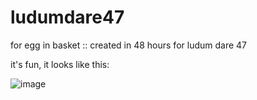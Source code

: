 # ludumdare47
for egg in basket :: created in 48 hours for ludum dare 47

it's fun, it looks like this:

![image](https://user-images.githubusercontent.com/1004485/182452660-5fae0012-e472-4ed3-9f86-5df8927575f0.png)
